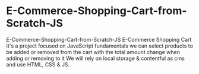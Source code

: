 # E-Commerce-Shopping-Cart-from-Scratch-JS
E-Commerce-Shopping-Cart-from-Scratch-JS  E-Commerce Shopping Cart It's a project focused on JavaScript fundamentals we can select products to be added or removed from the cart with the total amount change when adding or removing to it We will rely on local storage & contentful as cms  and use HTML, CSS & JS.
